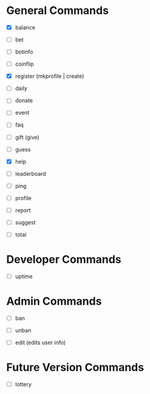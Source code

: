 # General Commands
- [x] balance
- [ ] bet
- [ ] botinfo
- [ ] coinflip
- [x] register (mkprofile | create)
- [ ] daily
- [ ] donate
- [ ] event
- [ ] faq
- [ ] gift (give)
- [ ] guess
- [x] help
- [ ] leaderboard
- [ ] ping
- [ ] profile
- [ ] report
- [ ] suggest
- [ ] total


# Developer Commands
- [ ] uptime


# Admin Commands
- [ ] ban
- [ ] unban
- [ ] edit (edits user info)


# Future Version Commands
- [ ] lottery
